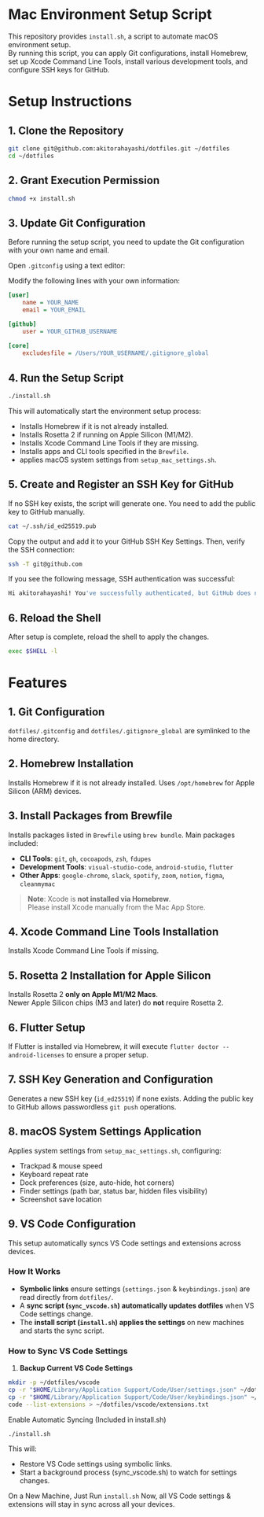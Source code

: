 # Mac Environment Setup Script

This repository provides `install.sh`, a script to automate macOS environment setup.  
By running this script, you can apply Git configurations, install Homebrew, set up Xcode Command Line Tools, install various development tools, and configure SSH keys for GitHub.

# Setup Instructions

## 1. Clone the Repository

```sh
git clone git@github.com:akitorahayashi/dotfiles.git ~/dotfiles
cd ~/dotfiles
```
## 2. Grant Execution Permission
```sh
chmod +x install.sh
```
## 3. Update Git Configuration
Before running the setup script, you need to update the Git configuration with your own name and email.

Open `.gitconfig` using a text editor:

Modify the following lines with your own information:
```ini
[user]
    name = YOUR_NAME
    email = YOUR_EMAIL

[github]
    user = YOUR_GITHUB_USERNAME
    
[core]
    excludesfile = /Users/YOUR_USERNAME/.gitignore_global
```
## 4. Run the Setup Script
```sh
./install.sh
```
This will automatically start the environment setup process:
- Installs Homebrew if it is not already installed.
- Installs Rosetta 2 if running on Apple Silicon (M1/M2).
- Installs Xcode Command Line Tools if they are missing.
- Installs apps and CLI tools specified in the `Brewfile`.
- applies macOS system settings from `setup_mac_settings.sh`.
## 5. Create and Register an SSH Key for GitHub
If no SSH key exists, the script will generate one.
You need to add the public key to GitHub manually.
```sh
cat ~/.ssh/id_ed25519.pub
```
Copy the output and add it to your GitHub SSH Key Settings.
Then, verify the SSH connection:
```sh
ssh -T git@github.com
```
If you see the following message, SSH authentication was successful:
```sh
Hi akitorahayashi! You've successfully authenticated, but GitHub does not provide shell access.
```
## 6. Reload the Shell
After setup is complete, reload the shell to apply the changes.
```sh
exec $SHELL -l
```
# Features
## 1. Git Configuration
`dotfiles/.gitconfig` and `dotfiles/.gitignore_global` are symlinked to the home directory.

## 2. Homebrew Installation
Installs Homebrew if it is not already installed.
Uses `/opt/homebrew` for Apple Silicon (ARM) devices.

## 3. Install Packages from Brewfile
Installs packages listed in `Brewfile` using `brew bundle`.
Main packages included:
- **CLI Tools**: `git`, `gh`, `cocoapods`, `zsh`, `fdupes`
- **Development Tools**: `visual-studio-code`, `android-studio`, `flutter`
- **Other Apps**: `google-chrome`, `slack`, `spotify`, `zoom`, `notion`, `figma`, `cleanmymac`

> **Note**: Xcode is **not installed via Homebrew**.  
> Please install Xcode manually from the Mac App Store.

## 4. Xcode Command Line Tools Installation
Installs Xcode Command Line Tools if missing.

## 5. Rosetta 2 Installation for Apple Silicon
Installs Rosetta 2 **only on Apple M1/M2 Macs**.  
Newer Apple Silicon chips (M3 and later) do **not** require Rosetta 2.

## 6. Flutter Setup
If Flutter is installed via Homebrew, it will execute
`flutter doctor --android-licenses` to ensure a proper setup.

## 7. SSH Key Generation and Configuration
Generates a new SSH key (`id_ed25519`) if none exists.
Adding the public key to GitHub allows passwordless `git push` operations.

## 8. macOS System Settings Application  
Applies system settings from `setup_mac_settings.sh`, configuring:  
- Trackpad & mouse speed  
- Keyboard repeat rate  
- Dock preferences (size, auto-hide, hot corners)  
- Finder settings (path bar, status bar, hidden files visibility)  
- Screenshot save location

## 9. VS Code Configuration
This setup automatically syncs VS Code settings and extensions across devices.

### **How It Works**
- **Symbolic links** ensure settings (`settings.json` & `keybindings.json`) are read directly from `dotfiles/`.
- A **sync script (`sync_vscode.sh`) automatically updates dotfiles** when VS Code settings change.
- The **install script (`install.sh`) applies the settings** on new machines and starts the sync script.

### **How to Sync VS Code Settings**
1. **Backup Current VS Code Settings**
```sh
mkdir -p ~/dotfiles/vscode
cp -r "$HOME/Library/Application Support/Code/User/settings.json" ~/dotfiles/vscode/
cp -r "$HOME/Library/Application Support/Code/User/keybindings.json" ~/dotfiles/vscode/
code --list-extensions > ~/dotfiles/vscode/extensions.txt
```
Enable Automatic Syncing (Included in install.sh)
```sh
./install.sh
```
This will:
- Restore VS Code settings using symbolic links.
- Start a background process (sync_vscode.sh) to watch for settings changes.

On a New Machine, Just Run `install.sh`
Now, all VS Code settings & extensions will stay in sync across all your devices.